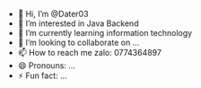 - 👋 Hi, I’m @Dater03
- 👀 I’m interested in Java Backend
- 🌱 I’m currently learning information technology
- 💞️ I’m looking to collaborate on ...
- 📫 How to reach me zalo: 0774364897
- 😄 Pronouns: ...
- ⚡ Fun fact: ...

<!---
Dater03/Dater03 is a ✨ special ✨ repository because its `README.md` (this file) appears on your GitHub profile.
You can click the Preview link to take a look at your changes.
--->
